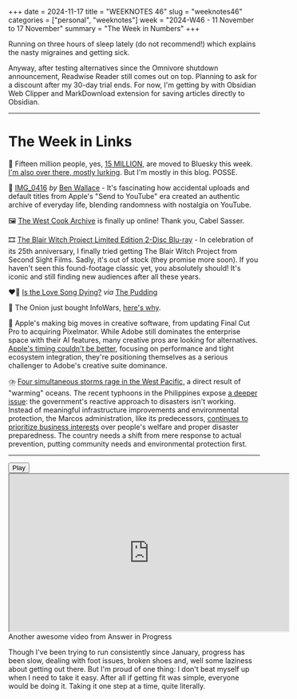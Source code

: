 +++
date = 2024-11-17
title = "WEEKNOTES 46"
slug = "weeknotes46"
categories = ["personal", "weeknotes"]
week = "2024-W46 - 11 November to 17 November"
summary = "The Week in Numbers"
+++

Running on three hours of sleep lately (do not recommend!) which explains the nasty migraines and getting sick.

Anyway, after testing alternatives since the Omnivore shutdown announcement, Readwise Reader still comes out on top. Planning to ask for a discount after my 30-day trial ends. For now, I'm getting by with Obsidian Web Clipper and MarkDownload extension for saving articles directly to Obsidian.

---

# The Week in Links

🦋 Fifteen million people, yes, [15 MILLION](https://www.engadget.com/social-media/bluesky-surges-to-15-million-users-after-getting-a-million-sign-ups-in-one-week-224213573.html), are moved to Bluesky this week. [I'm also over there, mostly lurking](https://bsky.app/profile/krabf.com).  But I'm mostly in this blog. POSSE.

📱 [IMG_0416](https://ben-mini.github.io/2024/img-0416) *by* [Ben Wallace](https://ben-mini.github.io/) - It's fascinating how accidental uploads and default titles from Apple's "Send to YouTube" era created an authentic archive of everyday life, blending randomness with nostalgia on YouTube.

🖼️ [The West Cook Archive](https://wescook.art/) is finally up online! Thank you, Cabel Sasser.

🎞️ [The Blair Witch Project Limited Edition 2-Disc Blu-ray](https://secondsightfilms.co.uk/products/the-blair-witch-project-limited-edition-blu-ray-pre-order-available-november-11th) - In celebration of its 25th anniversary, I finally tried getting The Blair Witch Project from Second Sight Films. Sadly, it's out of stock (they promise more soon). If you haven't seen this found-footage classic yet, you absolutely should! It's iconic and still finding new audiences after all these years.

❤️‍🔥 [Is the Love Song Dying?](https://pudding.cool/2024/11/love-songs/) *via* [The Pudding](https://pudding.cool/)

🧅 The Onion just bought InfoWars, [here's why](https://theonion.com/heres-why-i-decided-to-buy-infowars/).

 Apple's making big moves in creative software, from updating Final Cut Pro to acquiring Pixelmator. While Adobe still dominates the enterprise space with their AI features, many creative pros are looking for alternatives. [Apple's timing couldn't be better](https://petapixel.com/2024/11/14/apple-smells-blood-in-the-water/), focusing on performance and tight ecosystem integration, they're positioning themselves as a serious challenger to Adobe's creative suite dominance.

⛈️ [Four simultaneous storms rage in the West Pacific,](https://edition.cnn.com/2024/11/12/climate/philippines-storms-west-pacific-intl-hnk/index.html) a direct result of "warming" oceans. The recent typhoons in the Philippines expose [a deeper issue](https://www.ibon.org/ph-disaster-preparedness-neglected/): the government's reactive approach to disasters isn't working. Instead of meaningful infrastructure improvements and environmental protection, the Marcos administration, like its predecessors, [continues to prioritize business interests](https://www.ibon.org/bbm-admin-to-foreigners-take-our-land-please/) over people's welfare and proper disaster preparedness. The country needs a shift from mere response to actual prevention, putting community needs and environmental protection first.

---

<lite-youtube videoid="AiG_yD0Jf8Y" style="background-image: url(&quot;https://i.ytimg.com/vi/AiG_yD0Jf8Y/hqdefault.jpg&quot;);" class="lyt-activated"><button type="button" class="lty-playbtn"><span class="lyt-visually-hidden">Play</span></button><iframe width="560" height="315" title="Play" allow="accelerometer; autoplay; encrypted-media; gyroscope; picture-in-picture" allowfullscreen="" src="https://www.youtube-nocookie.com/embed/AiG_yD0Jf8Y?autoplay"></iframe></lite-youtube>
Another awesome video from Answer in Progress

Though I've been trying to run consistently since January, progress has been slow, dealing with foot issues, broken shoes and, well some laziness about getting out there. But I'm proud of one thing: I don't beat myself up when I need to take it easy. After all if getting fit was simple, everyone would be doing it. Taking it one step at a time, quite literally.
